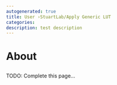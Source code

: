 ```yaml
---
autogenerated: true
title: User ›StuartLab/Apply Generic LUT
categories: 
description: test description
---
```


<h1>

About

</h1>

TODO: Complete this page...
